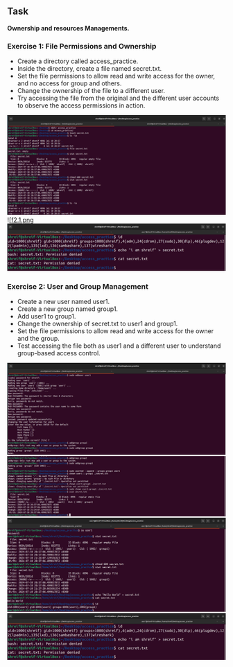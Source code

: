 ## Task
**Ownership and resources Managements.**
### Exercise 1: File Permissions and Ownership
* Create a directory called access_practice.
* Inside the directory, create a file named secret.txt.
* Set the file permissions to allow read and write access for the owner, and no access for group and others.
* Change the ownership of the file to a different user.
* Try accessing the file from the original and the different user accounts to observe the access permissions in action.

![f1.png](Images/f1.png)
![[f2.1.png](Images/f2.1.png)
![f2.2.png](Images/f2.2.png)
### Exercise 2: User and Group Management
* Create a new user named user1.
* Create a new group named group1.
* Add user1 to group1.
* Change the ownership of secret.txt to user1 and group1.
* Set the file permissions to allow read and write access for the owner and the group.
* Test accessing the file both as user1 and a different user to understand group-based access control.

![adduser](Images/adduser.png)
![f2](Images/f2.png)
![f2.1.png](Images/f2.1.png)
![f2.2.png](Images/f2.2.png)
